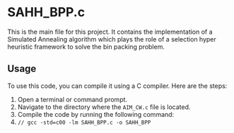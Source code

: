 # SAHH_BPP.c

This is the main file for this project. It contains the implementation of a Simulated Annealing algorithm which plays the role of a selection hyper heuristic framework to solve the bin packing problem.

## Usage

To use this code, you can compile it using a C compiler. Here are the steps:

1. Open a terminal or command prompt.
2. Navigate to the directory where the `AIM_CW.c` file is located.
3. Compile the code by running the following command:
4. ```// gcc -std=c00 -lm SAHH_BPP.c -o SAHH_BPP```

